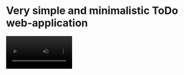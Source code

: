 # Very simple and minimalistic ToDo web-application

<video src="https://github.com/mananex/django-todo-app/assets/84662402/76a311a7-a1ff-4a5f-b0d8-5a45a3ca2c24" width=180/>

This is my first web application written in the Django framework. The interface is simple. In addition, I used pure HTML, CSS and JS.

### Installation
Before installing dependences, download and install Python 3.x.x. [from official site](https://www.python.org/). I'm using `Python 3.11.7`. **Installation instructions will be for Windows OS only**.

Launch command line (cmd) and start executing the following commands.

#### 1. Create a virtual environment, go there and clone this repository.
```
python -m venv myToDoAppVenv
cd myToDoAppVenv
git clone https://github.com/mananex/django-todo-app.git
```
#### 2. Go into the repository and run the cmd.bat file
```
cd django-todo-app
cmd.bat
```
The `cmd.bat` file launches a virtual environment and nothing more.
#### 3. Download Python packages
```
pip install -r requirements.txt
```
#### 4. Configure the Django project
```
python manage.py makemigrations
python manage.py migrate
python manage.py collectstatic
```
**Note:** if you want to access the Django admin panel, you need to create a superuser using `python manage.py createsuperuser` command.
#### 5. Run the server
```
python manage.py runserver
```
After running the project, you can access the web page at `http://localhost:8000`.
The path to the admin panel is `/admin`, the path to the API overview page is `/api`.

**Note:** every time you want to run the web application you can just double click `cmd.bat` file and run the `python manage.py runserver` command.
